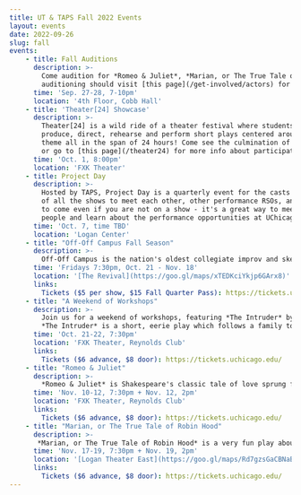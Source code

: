 ```yaml
---
title: UT & TAPS Fall 2022 Events
layout: events
date: 2022-09-26
slug: fall
events:
    - title: Fall Auditions
      description: >-
        Come audition for *Romeo & Juliet*, *Marian, or The True Tale of Robin Hood*, and A Weekend of Workshops: *The Intruder* and *Perfect Match*! Those interested in
        auditioning should visit [this page](/get-involved/actors) for more details.
      time: 'Sep. 27-28, 7-10pm'
      location: '4th Floor, Cobb Hall'
    - title: 'Theater[24] Showcase'
      description: >-
        Theater[24] is a wild ride of a theater festival where students write,
        produce, direct, rehearse and perform short plays centered around a secret
        theme all in the span of 24 hours! Come see the culmination of their work,
        or go to [this page](/theater24) for more info about participating!
      time: 'Oct. 1, 8:00pm'
      location: 'FXK Theater'
    - title: Project Day
      description: >-
        Hosted by TAPS, Project Day is a quarterly event for the casts and crews
        of all the shows to meet each other, other performance RSOs, and TAPS staff. Feel free
        to come even if you are not on a show - it's a great way to meet theater
        people and learn about the performance opportunities at UChicago!
      time: 'Oct. 7, time TBD'
      location: 'Logan Center'
    - title: "Off-Off Campus Fall Season"
      description: >-
        Off-Off Campus is the nation's oldest collegiate improv and sketch comedy group. Every Friday from 4th-8th week, Off-Off Campus will present a never-before-seen comedy show, never to be seen again!
      time: 'Fridays 7:30pm, Oct. 21 - Nov. 18'
      location: '[The Revival](https://goo.gl/maps/xTEDKciYkjp6GArx8)'
      links:
        Tickets ($5 per show, $15 Fall Quarter Pass): https://tickets.uchicago.edu/
    - title: "A Weekend of Workshops"
      description: >-
        Join us for a weekend of workshops, featuring *The Intruder* by Maurice Maeterlinck and *Perfect Match*, an original musical by UT alum Allegra Hatem.<br>
        *The Intruder* is a short, eerie play which follows a family together awaiting the doctor to treat the Mother, only to instead be greeted by a more grim and mysterious guest. *Perfect Match* follows Brittany, a sorority girl who upon discovering her poor habits had caused her to develop liver disease, turns to some questionable methods (Tinder) to find her "perfect match."
      time: 'Oct. 21-22, 7:30pm'
      location: 'FXK Theater, Reynolds Club'
      links:
        Tickets ($6 advance, $8 door): https://tickets.uchicago.edu/
    - title: "Romeo & Juliet"
      description: >-
        *Romeo & Juliet* is Shakespeare's classic tale of love sprung from hate, reimagined within the confines of rival Catholic schools in the 1990s. A free preview will take place Thursday, November 10.
      time: 'Nov. 10-12, 7:30pm + Nov. 12, 2pm'
      location: 'FXK Theater, Reynolds Club'
      links:
        Tickets ($6 advance, $8 door): https://tickets.uchicago.edu/
    - title: "Marian, or The True Tale of Robin Hood"
      description: >-
       *Marian, or The True Tale of Robin Hood* is a very fun play about stealing from the rich and giving to the poor! A free preview will take place Thursday, November 17.
      time: 'Nov. 17-19, 7:30pm + Nov. 19, 2pm'
      location: '[Logan Theater East](https://goo.gl/maps/Rd7gzsGaCBNaBYrM7)'
      links:
        Tickets ($6 advance, $8 door): https://tickets.uchicago.edu/
---
```

